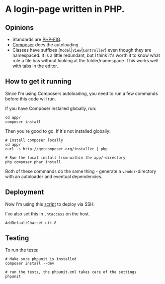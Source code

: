 # A login-page written in PHP.

## Opinions

- Standards are [PHP-FIG](http://http://www.php-fig.org/).
- [Composer](http://http://getcomposer.org/) does the autoloading.
-   Classes have suffixes (`Model`|`View`|`Controller`) even though they are namespaced.
    It is a little redundant, but I think it's worth it to know what role a file has without
    looking at the folder/namespace. This works well with tabs in the editor.

## How to get it running

Since I'm using Composers autoloading, you need to run a few commands before this code will run.

If you have Composer installed globally, run:

    cd app/
    composer install

Then you're good to go. If it's not installed globally:

    # Install composer locally
    cd app/
    curl -s http://getcomposer.org/installer | php

    # Run the local install from within the app/-directory
    php composer.phar install

Both of these commands do the same thing - generate a `vendor`-directory with an autoloader
and eventual dependencies.

## Deployment

Now I'm using this [script](https://gist.github.com/6581757) to deploy via SSH.

I've also set this in `.htaccess` on the host.

    AddDefaultCharset utf-8

## Testing

To run the tests:

    # Make sure phpunit is installed
    composer install --dev

    # run the tests, the phpunit.xml takes care of the settings
    phpunit
